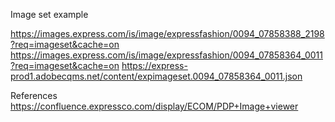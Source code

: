 Image set example

https://images.express.com/is/image/expressfashion/0094_07858388_2198?req=imageset&cache=on
https://images.express.com/is/image/expressfashion/0094_07858364_0011?req=imageset&cache=on
https://express-prod1.adobecqms.net/content/expimageset.0094_07858364_0011.json

References
https://confluence.expressco.com/display/ECOM/PDP+Image+viewer

